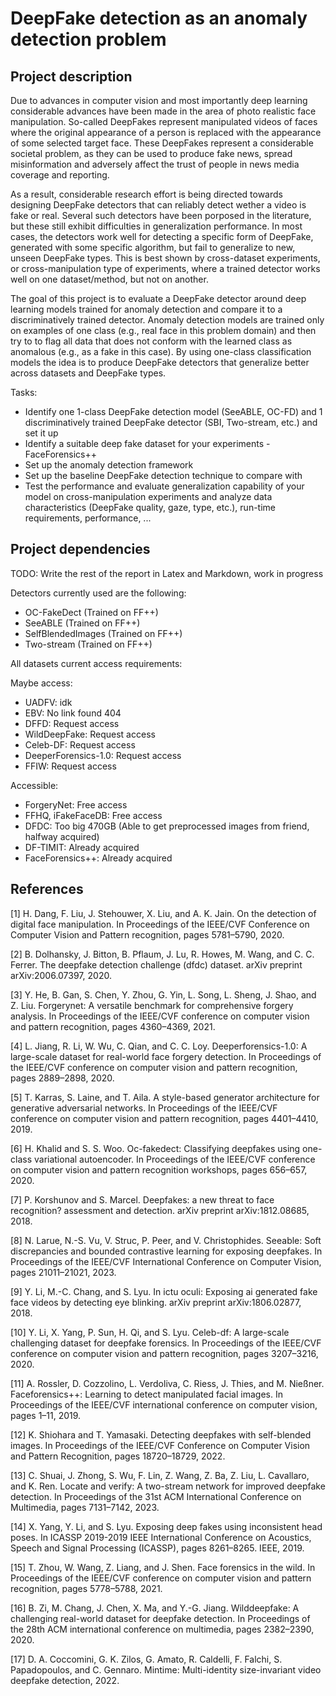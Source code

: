 # DeepFake detection as an anomaly detection problem

## Project description

Due to advances in computer vision and most importantly deep learning considerable advances have been made in the area of photo realistic face manipulation. So-called DeepFakes represent manipulated videos of faces where the original appearance of a person is replaced with the appearance of some selected target face. These DeepFakes represent a considerable societal problem, as they can be used to produce fake news, spread misinformation and adversely affect the trust of people in news media coverage and reporting.

As a result, considerable research effort is being directed towards designing DeepFake detectors that can reliably detect wether a video is fake or real. Several such detectors have been porposed in the literature, but these still exhibit difficulties in generalization performance. In most cases, the detectors work well for detecting a specific form of DeepFake, generated with some specific algorithm, but fail to generalize to new, unseen DeepFake types. This is best shown by cross-dataset experiments, or cross-manipulation type of experiments, where a trained detector works well on one dataset/method, but not on another.

The goal of this project is to evaluate a DeepFake detector around deep learning models trained for anomaly detection and compare it to a discriminatively trained detector. Anomaly detection models are trained only on examples of one class (e.g., real face in this problem domain) and then try to to flag all data that does not conform with the learned class as anomalous (e.g., as a fake in this case). By using one-class classification models the idea is to produce DeepFake detectors that generalize better across datasets and DeepFake types.

Tasks:
- Identify one 1-class DeepFake detection model (SeeABLE, OC-FD) and 1 discriminatively trained DeepFake detector (SBI, Two-stream, etc.) and set it up
- Identify a suitable deep fake dataset for your experiments - FaceForensics++
- Set up the anomaly detection framework
- Set up the baseline DeepFake detection technique to compare with
- Test the performance and evaluate generalization capability of your model on cross-manipulation experiments and analyze data characteristics (DeepFake quality, gaze, type, etc.), run-time requirements, performance, ...

## Project dependencies

TODO: Write the rest of the report in Latex and Markdown, work in progress

Detectors currently used are the following:

- OC-FakeDect (Trained on FF++)
- SeeABLE (Trained on FF++)
- SelfBlendedImages (Trained on FF++)
- Two-stream (Trained on FF++)

All datasets current access requirements:

Maybe access:

- UADFV: idk
- EBV: No link found 404
- DFFD:  Request access
- WildDeepFake: Request access
- Celeb-DF: Request access
- DeeperForensics-1.0: Request access
- FFIW: Request access

Accessible:

- ForgeryNet: Free access
- FFHQ, iFakeFaceDB: Free access
- DFDC: Too big 470GB (Able to get preprocessed images from friend, halfway acquired)
- DF-TIMIT: Already acquired
- FaceForensics++: Already acquired


## References

[1] H. Dang, F. Liu, J. Stehouwer, X. Liu, and A. K. Jain. On the detection of digital face manipulation. In Proceedings of the IEEE/CVF Conference on Computer Vision and Pattern recognition, pages 5781–5790, 2020.

[2] B. Dolhansky, J. Bitton, B. Pflaum, J. Lu, R. Howes, M. Wang, and C. C. Ferrer. The deepfake detection challenge (dfdc) dataset. arXiv preprint arXiv:2006.07397, 2020.

[3] Y. He, B. Gan, S. Chen, Y. Zhou, G. Yin, L. Song, L. Sheng, J. Shao, and Z. Liu. Forgerynet: A versatile benchmark for comprehensive forgery analysis. In Proceedings of the IEEE/CVF conference on computer vision and pattern recognition, pages 4360–4369, 2021.

[4] L. Jiang, R. Li, W. Wu, C. Qian, and C. C. Loy. Deeperforensics-1.0: A large-scale dataset for real-world face forgery detection. In Proceedings of the IEEE/CVF conference on computer vision and pattern recognition, pages 2889–2898, 2020.

[5] T. Karras, S. Laine, and T. Aila. A style-based generator architecture for generative adversarial networks. In Proceedings of the IEEE/CVF conference on computer vision and pattern recognition, pages 4401–4410, 2019.

[6] H. Khalid and S. S. Woo. Oc-fakedect: Classifying deepfakes using one-class variational autoencoder. In Proceedings of the IEEE/CVF conference on computer vision and pattern recognition workshops, pages 656–657, 2020.

[7] P. Korshunov and S. Marcel. Deepfakes: a new threat to face recognition? assessment and detection. arXiv preprint arXiv:1812.08685, 2018.

[8] N. Larue, N.-S. Vu, V. Struc, P. Peer, and V. Christophides. Seeable: Soft discrepancies and bounded contrastive learning for exposing deepfakes. In Proceedings of the IEEE/CVF International Conference on Computer Vision, pages 21011–21021, 2023.

[9] Y. Li, M.-C. Chang, and S. Lyu. In ictu oculi: Exposing ai generated fake face videos by detecting eye blinking. arXiv preprint arXiv:1806.02877, 2018.

[10] Y. Li, X. Yang, P. Sun, H. Qi, and S. Lyu. Celeb-df: A large-scale challenging dataset for deepfake forensics. In Proceedings of the IEEE/CVF conference on computer vision and pattern recognition, pages 3207–3216, 2020.

[11] A. Rossler, D. Cozzolino, L. Verdoliva, C. Riess, J. Thies, and M. Nießner. Faceforensics++: Learning to detect manipulated facial images. In Proceedings of the IEEE/CVF international conference on computer vision, pages 1–11, 2019.

[12] K. Shiohara and T. Yamasaki. Detecting deepfakes with self-blended images. In Proceedings of the IEEE/CVF Conference on Computer Vision and Pattern Recognition, pages 18720–18729, 2022.

[13] C. Shuai, J. Zhong, S. Wu, F. Lin, Z. Wang, Z. Ba, Z. Liu, L. Cavallaro, and K. Ren. Locate and verify: A two-stream network for improved deepfake detection. In Proceedings of the 31st ACM International Conference on Multimedia, pages 7131–7142, 2023.

[14] X. Yang, Y. Li, and S. Lyu. Exposing deep fakes using inconsistent head poses. In ICASSP 2019-2019 IEEE International Conference on Acoustics, Speech and Signal Processing (ICASSP), pages 8261–8265. IEEE, 2019.

[15] T. Zhou, W. Wang, Z. Liang, and J. Shen. Face forensics in the wild. In Proceedings of the IEEE/CVF conference on computer vision and pattern recognition, pages 5778–5788, 2021.

[16] B. Zi, M. Chang, J. Chen, X. Ma, and Y.-G. Jiang. Wilddeepfake: A challenging real-world dataset for deepfake detection. In Proceedings of the 28th ACM international conference on multimedia, pages 2382–2390, 2020.

[17] D. A. Coccomini, G. K. Zilos, G. Amato, R. Caldelli, F. Falchi, S. Papadopoulos, and C. Gennaro. Mintime: Multi-identity size-invariant video deepfake detection, 2022.